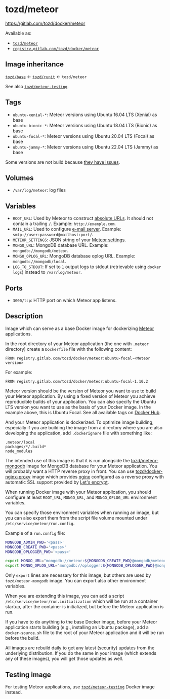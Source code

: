 # tozd/meteor

<https://gitlab.com/tozd/docker/meteor>

Available as:

- [`tozd/meteor`](https://hub.docker.com/r/tozd/meteor)
- [`registry.gitlab.com/tozd/docker/meteor`](https://gitlab.com/tozd/docker/meteor/container_registry)

## Image inheritance

[`tozd/base`](https://gitlab.com/tozd/docker/base) ← [`tozd/runit`](https://gitlab.com/tozd/docker/runit) ← `tozd/meteor`

See also [`tozd/meteor-testing`](https://gitlab.com/tozd/docker/meteor-testing).

## Tags

- `ubuntu-xenial-*`: Meteor versions using Ubuntu 16.04 LTS (Xenial) as base
- `ubuntu-bionic-*`: Meteor versions using Ubuntu 18.04 LTS (Bionic) as base
- `ubuntu-focal-*`: Meteor versions using Ubuntu 20.04 LTS (Focal) as base
- `ubuntu-jammy-*`: Meteor versions using Ubuntu 22.04 LTS (Jammy) as base

Some versions are not build because [they have issues](./blocklist.txt).

## Volumes

- `/var/log/meteor`: log files

## Variables

- `ROOT_URL`: Used by Meteor to construct [absolute URLs](http://docs.meteor.com/#/full/meteor_absoluteurl).
  It should not contain a trailing `/`. Example: `http://example.com`.
- `MAIL_URL`: Used to configure [e-mail server](http://docs.meteor.com/#/full/email).
  Example: `smtp://user:password@mailhost:port/`.
- `METEOR_SETTINGS`: JSON string of your [Meteor settings](http://docs.meteor.com/#/full/meteor_settings).
- `MONGO_URL`: MongoDB database URL. Example: `mongodb://mongodb/meteor`.
- `MONGO_OPLOG_URL`: MongoDB database oplog URL. Example: `mongodb://mongodb/local`.
- `LOG_TO_STDOUT`: If set to `1` output logs to stdout (retrievable using `docker logs`) instead to `/var/log/meteor`.

## Ports

- `3000/tcp`: HTTP port on which Meteor app listens.

## Description

Image which can serve as a base Docker image for dockerizing [Meteor](https://www.meteor.com/) applications.

In the root directory of your Meteor application (the one with `.meteor` directory) create a `Dockerfile` file
with the following content:

```
FROM registry.gitlab.com/tozd/docker/meteor:ubuntu-focal-<Meteor version>
```

For example:

```
FROM registry.gitlab.com/tozd/docker/meteor:ubuntu-focal-1.10.2
```

Meteor version should be the version of Meteor you want to use to build your Meteor application.
By using a fixed version of Meteor you achieve reproducible builds of your application.
You can also specify the Ubuntu LTS version you want to use as the basis of your Docker image.
In the example above, this is Ubuntu Focal.
See all available tags on [Docker Hub](https://hub.docker.com/repository/docker/tozd/meteor/tags).

And your Meteor application is dockerized. To optimize image building, especially if you are building the image from a directory where you are also developing the application, add `.dockerignore` file with something like:

```
.meteor/local
packages/*/.build*
node_modules
```

The intended use of this image is that it is run alongside the
[tozd/meteor-mongodb](https://gitlab.com/tozd/docker/meteor-mongodb) image for MongoDB database for your Meteor
application. You will probably want a HTTP reverse proxy in front. You can use [tozd/docker-nginx-proxy](https://gitlab.com/tozd/docker/nginx-proxy) image which provides [nginx](https://nginx.org/) configured as a reverse proxy with automatic SSL support provided by [Let's encrypt](https://letsencrypt.org/).

When running Docker image with your Meteor application, you should configure at least `ROOT_URL`, `MONGO_URL`, and `MONGO_OPLOG_URL` environment variables.

You can specify those environment variables when running an image, but you can also export them from the script
file volume mounted under `/etc/service/meteor/run.config`.

Example of a `run.config` file:

```bash
MONGODB_ADMIN_PWD='<pass>'
MONGODB_CREATE_PWD='<pass>'
MONGODB_OPLOGGER_PWD='<pass>'

export MONGO_URL="mongodb://meteor:${MONGODB_CREATE_PWD}@mongodb/meteor"
export MONGO_OPLOG_URL="mongodb://oplogger:${MONGODB_OPLOGGER_PWD}@mongodb/local?authSource=admin"
```

Only `export` lines are necessary for this image, but others are used by `tozd/meteor-mongodb` image.
You can export also other environment variables.

When you are extending this image, you can add a script `/etc/service/meteor/run.initialization`
which will be run at a container startup, after the container is initialized, but before the
Meteor application is run.

If you have to do anything to the base Docker image, before your Meteor application starts building (e.g., installing
an Ubuntu package), add a `docker-source.sh` file to the root of your Meteor application and it will be run
before the build.

All images are rebuild daily to get any latest (security) updates from
the underlying distribution.
If you do the same in your image (which extends any of these images), you will
get those updates as well.

## Testing image

For testing Meteor applications, use [`tozd/meteor-testing`](https://gitlab.com/tozd/docker/meteor-testing) Docker image instead.
